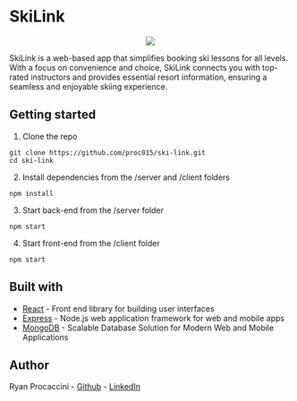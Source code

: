 # SkiLink

<p align="center">
    <img src="client/src/images/SkiLink_logo.png">
</p>

SkiLink is a web-based app that simplifies booking ski lessons for all levels. With a focus on convenience and choice, SkiLink connects you with top-rated instructors and provides essential resort information, ensuring a seamless and enjoyable skiing experience.

## Getting started

1. Clone the repo

```
git clone https://github.com/proc015/ski-link.git
cd ski-link 
```

2. Install dependencies from the /server and /client folders 
```
npm install
```

3. Start back-end from the /server folder
```
npm start
```

4. Start front-end from the /client folder
```
npm start
```

## Built with

* [React](https://react.dev) - Front end library for building user interfaces
* [Express](https://expressjs.com) - Node.js web application framework for web and mobile apps 
* [MongoDB](https://www.mongodb.com/) - Scalable Database Solution for Modern Web and Mobile Applications 


## Author

Ryan Procaccini - [Github](https://github.com/proc015) - [LinkedIn](https://www.linkedin.com/in/ryan-procaccini-a4295647/)